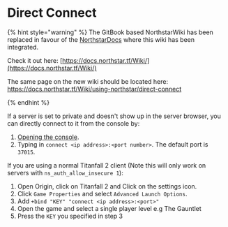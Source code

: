 # Direct Connect

{% hint style="warning" %}
The GitBook based NorthstarWiki has been replaced in favour of the [NorthstarDocs](https://docs.northstar.tf/) where this wiki has been integrated.

Check it out here: [https://docs.northstar.tf/Wiki/](https://docs.northstar.tf/Wiki/)

The same page on the new wiki should be located here: https://docs.northstar.tf/Wiki/using-northstar/direct-connect

{% endhint %}

If a server is set to private and doesn't show up in the server browser, you can directly connect to it from the console by:

1. [Opening the console](commands.md#opening-the-console).
2. Typing in `connect <ip address>:<port number>`. The default port is `37015`.

If you are using a normal Titanfall 2 client (Note this will only work on servers with `ns_auth_allow_insecure 1`):

1. Open Origin, click on Titanfall 2 and Click on the settings icon.
2. Click `Game Properties` and select `Advanced Launch Options`.
3. Add `+bind "KEY" "connect <ip address>:<port>"`
4. Open the game and select a single player level e.g The Gauntlet
5. Press the `KEY` you specified in step 3
